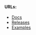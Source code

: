 #### URLs:
- [Docs](https://karpenter.sh/docs/)
- [Releases](https://github.com/aws/karpenter-provider-aws/releases)
- [Examples](https://github.com/aws/karpenter-provider-aws/tree/main/examples)

